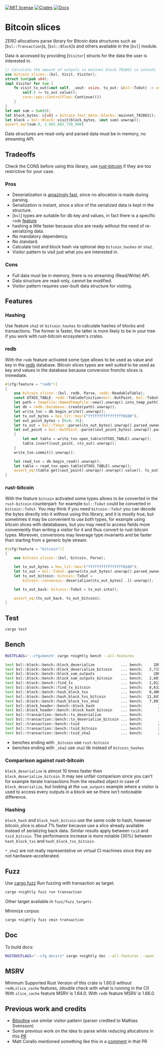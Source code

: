 [![MIT license](https://img.shields.io/github/license/RCasatta/bitcoin_slices)](https://github.com/RCasatta/bitcoin_slices/blob/master/LICENSE)
[![Crates](https://img.shields.io/crates/v/bitcoin_slices.svg)](https://crates.io/crates/bitcoin_slices)
[![Docs](https://img.shields.io/badge/docs.rs-bitcoin_slices-green)](https://docs.rs/bitcoin_slices)

# Bitcoin slices

ZERO allocations parse library for Bitcoin data structures such as [`bsl::Transaction`]s, [`bsl::Block`]s
and others available in the [`bsl`] module.

Data is accessed by providing [`Visitor`] structs for the data the user is interested in.

```rust
// Calculate the amount of outputs in mainnet block 702861 in satoshi
use bitcoin_slices::{bsl, Visit, Visitor};
struct Sum(pub u64);
impl Visitor for Sum {
    fn visit_tx_out(&mut self, _vout: usize, tx_out: &bsl::TxOut) -> core::ops::ControlFlow<()>  {
        self.0 += tx_out.value();
        core::ops::ControlFlow::Continue(())
    }
}
let mut sum = Sum(0);
let block_bytes: &[u8] = bitcoin_test_data::blocks::mainnet_702861();
let block = bsl::Block::visit(block_bytes, &mut sum).unwrap();
assert_eq!(sum.0, 2_883_682_728_990)
```

Data structures are read-only and parsed data must be in memory, no streaming API.

## Tradeoffs

Check the CONS before using this library, use [rust-bitcoin](https://github.com/rust-bitcoin/rust-bitcoin) if they are too restrictive for your case.

### Pros

* Deserialization is [amazingly fast](#bench), since no allocation is made during parsing.
* Serialization is instant, since a slice of the serialized data is kept in the structure.
* [`bsl`] types are suitable for db key and values, in fact there is a specific `redb` [feature](#redb)
* hashing a little faster because slice are ready without the need of re-serializing data.
* No mandatory dependency.
* No standard.
* Calculate txid and block hash via optional dep `bitcoin_hashes` or `sha2`.
* Visitor pattern to visit just what you are interested in.

### Cons

* Full data must be in memory, there is no streaming (Read/Write) API.
* Data structure are read-only, cannot be modified.
* Visitor pattern requires user-built data structure for visiting.

## Features

### Hashing

Use feature `sha2` or `bitcoin_hashes` to calculate hashes of blocks and transactions.
The former is faster, the latter is more likely to be in your tree if you work with rust-bitcoin 
ecosystem's crates.

### redb

With the `redb` feature activated some type allows to be used as value and key in the 
[redb](https://github.com/cberner/redb) database. Bitcoin slices types are well suited to be used
as key and values in the database because conversion from/to slices is immediate.

```rust
#[cfg(feature = "redb")]
{
    use bitcoin_slices::{bsl, redb, Parse, redb::ReadableTable};
    const UTXOS_TABLE: redb::TableDefinition<bsl::OutPoint, bsl::TxOut> = redb::TableDefinition::new("utxos");
    let path = tempfile::NamedTempFile::new().unwrap().into_temp_path();
    let db = redb::Database::create(path).unwrap();
    let write_txn = db.begin_write().unwrap();
    let tx_out_bytes = hex_lit::hex!("ffffffffffffffff0100");
    let out_point_bytes = [0u8; 36];
    let tx_out = bsl::TxOut::parse(&tx_out_bytes).unwrap().parsed_owned();
    let out_point = bsl::OutPoint::parse(&out_point_bytes).unwrap().parsed_owned();
    {
        let mut table = write_txn.open_table(UTXOS_TABLE).unwrap();
        table.insert(&out_point, &tx_out).unwrap();
    }
    write_txn.commit().unwrap();

    let read_txn = db.begin_read().unwrap();
    let table = read_txn.open_table(UTXOS_TABLE).unwrap();
    assert_eq!(table.get(&out_point).unwrap().unwrap().value(), tx_out);
}
```

### rust-bitcoin

With the feature `bitcoin` activated some types allows to be converted in the `rust-bitcoin` 
counterpart: for example `bsl::TxOut` could be converted in `bitcoin::TxOut`. 
You may think if you need `bitcoin::TxOut` you can decode the bytes directly into it without
using this library, and it is mostly true, but sometimes it may be convenient to use both types, for
example using bitcoin slices with datatabases, but you may need to access fields more conveniently 
than writing a visitor for it and thus convert to rust-bitcoin types. 
Moreover, conversions may leverage type invariants and be faster than starting from a generic byte stream.

``` rust
#[cfg(feature = "bitcoin")]
{
    use bitcoin_slices::{bsl, bitcoin, Parse};

    let tx_out_bytes = hex_lit::hex!("ffffffffffffffff0100");
    let tx_out = bsl::TxOut::parse(&tx_out_bytes).unwrap().parsed_owned();
    let tx_out_bitcoin: bitcoin::TxOut =
        bitcoin::consensus::deserialize(&tx_out_bytes[..]).unwrap();

    let tx_out_back: bitcoin::TxOut = tx_out.into();

    assert_eq!(tx_out_back, tx_out_bitcoin);
}
```

## Test

```sh
cargo test
```

## Bench

```sh
RUSTFLAGS='--cfg=bench' cargo +nightly bench --all-features
```

```sh
test bsl::block::bench::block_deserialize            ... bench:     289,421 ns/iter (+/- 46,179)
test bsl::block::bench::block_deserialize_bitcoin    ... bench:   2,719,666 ns/iter (+/- 459,186)
test bsl::block::bench::block_sum_outputs            ... bench:     288,248 ns/iter (+/- 39,013)
test bsl::block::bench::block_sum_outputs_bitcoin    ... bench:   2,607,791 ns/iter (+/- 321,212)
test bsl::block::bench::find_tx                      ... bench:   1,012,297 ns/iter (+/- 6,278)
test bsl::block::bench::find_tx_bitcoin              ... bench:   8,632,416 ns/iter (+/- 89,751)
test bsl::block::bench::hash_block_txs               ... bench:   8,406,341 ns/iter (+/- 938,119)
test bsl::block::bench::hash_block_txs_bitcoin       ... bench:  11,843,590 ns/iter (+/- 1,052,109)
test bsl::block::bench::hash_block_txs_sha2          ... bench:   7,891,956 ns/iter (+/- 1,047,439)
test bsl::block_header::bench::block_hash            ... bench:       1,399 ns/iter (+/- 205)
test bsl::block_header::bench::block_hash_bitcoin    ... bench:       1,510 ns/iter (+/- 222)
test bsl::transaction::bench::tx_deserialize         ... bench:          38 ns/iter (+/- 8)
test bsl::transaction::bench::tx_deserialize_bitcoin ... bench:         219 ns/iter (+/- 30)
test bsl::transaction::bench::txid                   ... bench:       2,185 ns/iter (+/- 166)
test bsl::transaction::bench::txid_bitcoin           ... bench:       2,416 ns/iter (+/- 213)
test bsl::transaction::bench::txid_sha2              ... bench:       2,085 ns/iter (+/- 216)
```

* benches ending with `_bitcoin` use `rust-bitcoin`
* benches ending with `_sha2` use `sha2` lib instead of `bitcoin_hashes`

### Comparison against rust-bitcoin

`block_deserialize` is almost 10 times faster then `block_deserialize_bitcoin`. It may see unfair 
comparison since you can't for example iterate transactions from the resulted object in case of 
`block_deserialize`, but looking at the `sum_outputs` example where a visitor is used to access 
every outputs in a block we se there isn't noticeable difference.

### Hashing 

`block_hash` and `block_hash_bitcoin` use the same code to hash, however bitcoin_slice is about 7% 
faster because use a slice already available instead of serializing back data.
Similar results apply between `txid` and `txid_bitcoin`.
The performance increase is more notable (30%) between `hash_block_txs` and `hash_block_txs_bitcoin`.

`*_sha2` are not really representative on virtual CI machines since they are not hardware-accellerated. 

## Fuzz

Use [cargo fuzz](https://github.com/rust-fuzz/cargo-fuzz)
Run fuzzing with transaction as target.

```sh
cargo +nightly fuzz run transaction
```

Other target available in `fuzz/fuzz_targets`


Minimize corpus:
```sh
cargo +nightly fuzz cmin transaction
```

## Doc

To build docs:

```sh
RUSTDOCFLAGS="--cfg docsrs" cargo +nightly doc --all-features --open
```

## MSRV

Minimum Supported Rust Version of this crate is 1.60.0 without `redb`,`slice_cache` features, (double check with what is running in the CI)
With `slice_cache` feature MSRV is 1.64.0.
With `redb` feature MSRV is 1.66.0.



## Previous work and credits

* [Bitiodine](https://github.com/mikispag/bitiodine) use similar visitor pattern (parser credited to Mathias Svensson) 
* Some previous work on the idea to parse while reducing allocations in this [PR](https://github.com/rust-bitcoin/rust-bitcoin/pull/672)
* Matt Corallo mentioned something like this in a [comment](https://github.com/rust-bitcoin/rust-bitcoin/pull/672#pullrequestreview-769198159) in that PR
